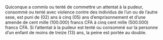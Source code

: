 Quiconque a commis ou tenté de commettre un attentat à la pudeur, consommé ou tenté avec violence contre des individus de l’un ou de l’autre sexe, est puni de (02) ans à cinq (05) ans d’emprisonnement et d’une amende de cent mille (100.000) francs CFA à cinq cent mille (500.000) francs CFA.
Si l’attentat à la pudeur est tenté ou consommé sur la personne d’un enfant de moins de treize (13) ans, la peine est portée au double.